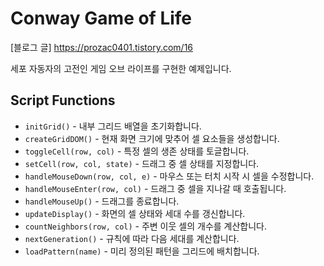 # Conway Game of Life
[블로그 글]
https://prozac0401.tistory.com/16

세포 자동자의 고전인 게임 오브 라이프를 구현한 예제입니다.

## Script Functions
- `initGrid()` - 내부 그리드 배열을 초기화합니다.
- `createGridDOM()` - 현재 화면 크기에 맞추어 셀 요소들을 생성합니다.
- `toggleCell(row, col)` - 특정 셀의 생존 상태를 토글합니다.
- `setCell(row, col, state)` - 드래그 중 셀 상태를 지정합니다.
- `handleMouseDown(row, col, e)` - 마우스 또는 터치 시작 시 셀을 수정합니다.
- `handleMouseEnter(row, col)` - 드래그 중 셀을 지나갈 때 호출됩니다.
- `handleMouseUp()` - 드래그를 종료합니다.
- `updateDisplay()` - 화면의 셀 상태와 세대 수를 갱신합니다.
- `countNeighbors(row, col)` - 주변 이웃 셀의 개수를 계산합니다.
- `nextGeneration()` - 규칙에 따라 다음 세대를 계산합니다.
- `loadPattern(name)` - 미리 정의된 패턴을 그리드에 배치합니다.
